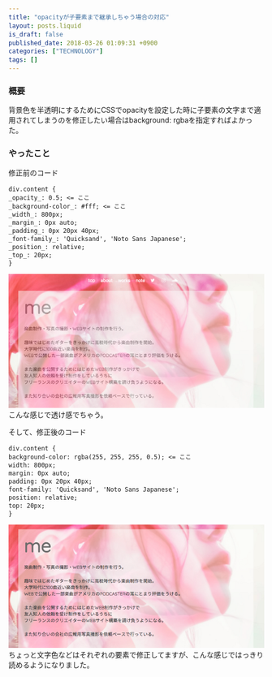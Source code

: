 ```yaml
---
title: "opacityが子要素まで継承しちゃう場合の対応"
layout: posts.liquid
is_draft: false
published_date: 2018-03-26 01:09:31 +0900
categories: ["TECHNOLOGY"]
tags: []
---
```


### 概要
背景色を半透明にするためにCSSでopacityを設定した時に子要素の文字まで適用されてしまうのを修正したい場合はbackground: rgbaを指定すればよかった。

### やったこと
修正前のコード

    div.content {
    _opacity_: 0.5; <= ここ
    _background-color_: #fff; <= ここ
    _width_: 800px;
    _margin_: 0px auto;
    _padding_: 0px 20px 40px;
    _font-family_: 'Quicksand', 'Noto Sans Japanese';
    _position_: relative;
    _top_: 20px;
    }

 <img class="in_article" src="/public/images/2019/01/2a92e-1IUIRY2JqUKf9zuY45vqv7Q.png">こんな感じで透け感でちゃう。

そして、修正後のコード

    div.content {
    background-color: rgba(255, 255, 255, 0.5); <= ここ
    width: 800px;
    margin: 0px auto;
    padding: 0px 20px 40px;
    font-family: 'Quicksand', 'Noto Sans Japanese';
    position: relative;
    top: 20px;
    }

 <img class="in_article" src="/public/images/2019/01/5c6f4-1tt3wdkI8bPvsYvjGKzc2Sw.png">ちょっと文字色などはそれぞれの要素で修正してますが、こんな感じではっきり読めるようになりました。


